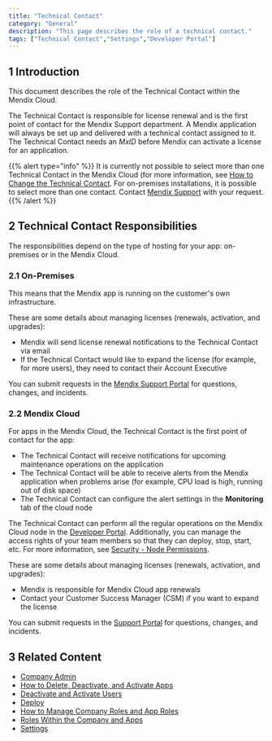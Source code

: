 ```yaml
---
title: "Technical Contact"
category: "General"
description: "This page describes the role of a technical contact."
tags: ["Technical Contact","Settings","Developer Portal"]
---
```


## 1 Introduction

This document describes the role of the Technical Contact within the Mendix Cloud.

The Technical Contact is responsible for license renewal and is the first point of contact for the Mendix Support department. A Mendix application will always be set up and delivered with a technical contact assigned to it. The Technical Contact needs an *MxID* before Mendix can activate a license for an application.

{{% alert type="info" %}}
It is currently not possible to select more than one Technical Contact in the Mendix Cloud (for more information, see [How to Change the Technical Contact](/developerportal/howto/change-roles). For on-premises installations, it is possible to select more than one contact. Contact [Mendix Support](https://support.mendix.com) with your request.
{{% /alert %}}

## 2 Technical Contact Responsibilities

The responsibilities depend on the type of hosting for your app: on-premises or in the Mendix Cloud.

### 2.1 On-Premises

This means that the Mendix app is running on the customer's own infrastructure.

These are some details about managing licenses (renewals, activation, and upgrades):

* Mendix will send license renewal notifications to the Technical Contact via email
* If the Technical Contact would like to expand the license (for example, for more users), they need to contact their Account Executive

You can submit requests in the [Mendix Support Portal](https://support.mendix.com) for questions, changes, and incidents.

### 2.2 Mendix Cloud

For apps in the Mendix Cloud, the Technical Contact is the first point of contact for the app:

* The Technical Contact will receive notifications for upcoming maintenance operations on the application
* The Technical Contact will be able to receive alerts from the Mendix application when problems arise (for example, CPU load is high, running out of disk space)
* The Technical Contact can configure the alert settings in the **Monitoring** tab of the cloud node

The Technical Contact can perform all the regular operations on the Mendix Cloud node in the [Developer Portal](http://home.mendix.com). Additionally, you can manage the access rights of your team members so that they can deploy, stop, start, etc. For more information, see [Security - Node Permissions](/developerportal/settings/node-permissions).

These are some details about managing licenses (renewals, activation, and upgrades):

* Mendix is responsible for Mendix Cloud app renewals
* Contact your Customer Success Manager (CSM) if you want to expand the license

You can submit requests in the [Support Portal](https://support.mendix.com) for questions, changes, and incidents.

## 3 Related Content

* [Company Admin](/developerportal/companyadmin)
* [How to Delete, Deactivate, and Activate Apps](/developerportal/howto/delete-apps)
* [Deactivate and Activate Users](/developerportal/howto/deactivate-users)
* [Deploy](/developerportal/deploy)
* [How to Manage Company Roles and App Roles](/developerportal/howto/change-roles)
* [Roles Within the Company and Apps](/developerportal/general/roles)
* [Settings](/developerportal/settings)
